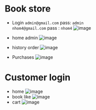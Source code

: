 # Book store
- Login 
`admin@gmail.com` pass: `admin`  
`nhom4@gmail.com` pass : `nhom4`
![image](https://user-images.githubusercontent.com/96046778/177948269-84dff2f9-45fe-4719-80e4-21791b2019f3.png)

- home admin
![image](https://user-images.githubusercontent.com/96046778/177947282-ef892975-ed6d-4be7-9a67-b4069aa5d099.png)
- history order
![image](https://user-images.githubusercontent.com/96046778/177947468-eb29ce47-3a5a-4cbe-994c-1329dc812ce7.png)
- Purchases
![image](https://user-images.githubusercontent.com/96046778/177947615-a14a5317-a4f2-4985-9a83-6f2a7fa49257.png)

# Customer login
- home 
![image](https://user-images.githubusercontent.com/96046778/177947760-c7a45ce3-3009-43c9-bef6-ad81a0b72dc4.png)
- book like 
![image](https://user-images.githubusercontent.com/96046778/177947913-133f8ed8-6db7-4a6c-91e5-d0710b4e2c98.png)
- cart
![image](https://user-images.githubusercontent.com/96046778/177948154-ab07893a-5384-4676-a0e0-85d6d3e19668.png)


